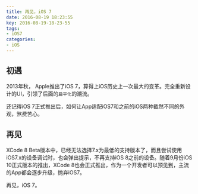 ```yaml
---
title: 再见，iOS 7
date: 2016-08-19 18:23:55
key: 2016-08-19-18-23-55
tags:
- iOS7
categories:
- iOS
---
```


## 初遇
2013年秋， Apple推出了iOS 7，算得上iOS历史上一次最大的变革。完全重新设计的UI，引领了后面的`扁平化`的潮流。

还记得iOS 7正式推出后，如何让App适配iOS7和之前的iOS两种截然不同的外观，煞费苦心。
<!-- more -->

## 再见
XCode 8 Beta版本中，已经无法选择7.x为最低的支持版本了，而且尝试使用iOS7.x的设备调试时，也会弹出提示，不再支持iOS 8之前的设备。随着9月份iOS 10正式版本的推出，XCode 8也会正式推出，作为一个开发者可以预见到，主流的App都会逐步升级，抛弃iOS7。

再见，iOS 7。
